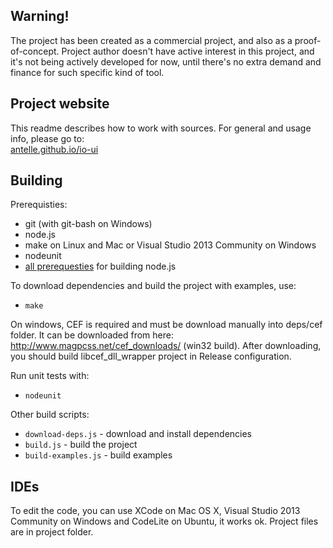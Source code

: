 ## Warning!

The project has been created as a commercial project, and also as a proof-of-concept. Project author doesn't have active interest in this project, and it's not being actively developed for now, until there's no extra demand and finance for such specific kind of tool.

## Project website
This readme describes how to work with sources. For general and usage info, please go to:  
[antelle.github.io/io-ui](http://antelle.github.io/io-ui)

## Building
Prerequisties:
  
- git (with git-bash on Windows)
- node.js
- make on Linux and Mac or Visual Studio 2013 Community on Windows
- nodeunit
- [all prerequesties](https://github.com/joyent/node#to-build) for building node.js

To download dependencies and build the project with examples, use:  

- `make`

On windows, CEF is required and must be download manually into deps/cef folder. It can be downloaded from here: http://www.magpcss.net/cef_downloads/ (win32 build). After downloading, you should build libcef_dll_wrapper project in Release configuration.

Run unit tests with:

- `nodeunit`

Other build scripts:

- `download-deps.js` - download and install dependencies
- `build.js` - build the project
- `build-examples.js` - build examples

## IDEs
To edit the code, you can use XCode on Mac OS X, Visual Studio 2013 Community on Windows and CodeLite on Ubuntu, it works ok. Project files are in project folder.
